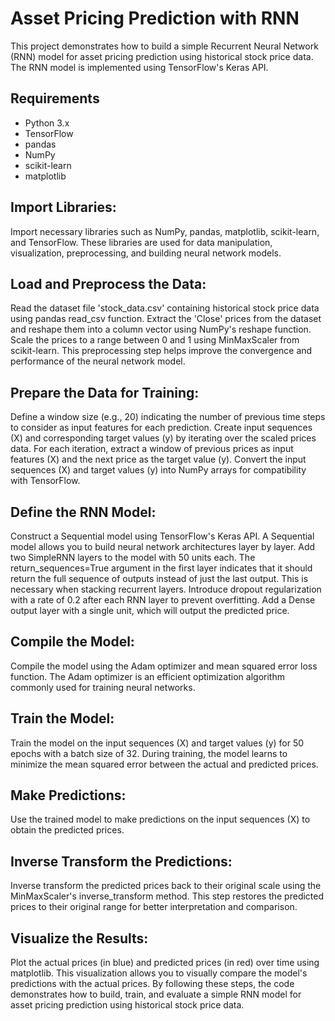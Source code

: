 # Asset Pricing Prediction with RNN

This project demonstrates how to build a simple Recurrent Neural Network (RNN) model for asset pricing prediction using historical stock price data. The RNN model is implemented using TensorFlow's Keras API.

## Requirements

- Python 3.x
- TensorFlow
- pandas
- NumPy
- scikit-learn
- matplotlib

## Import Libraries:

Import necessary libraries such as NumPy, pandas, matplotlib, scikit-learn, and TensorFlow. These libraries are used for data manipulation, visualization, preprocessing, and building neural network models.

## Load and Preprocess the Data:

Read the dataset file 'stock_data.csv' containing historical stock price data using pandas read_csv function.
Extract the 'Close' prices from the dataset and reshape them into a column vector using NumPy's reshape function.
Scale the prices to a range between 0 and 1 using MinMaxScaler from scikit-learn. This preprocessing step helps improve the convergence and performance of the neural network model.

## Prepare the Data for Training:

Define a window size (e.g., 20) indicating the number of previous time steps to consider as input features for each prediction.
Create input sequences (X) and corresponding target values (y) by iterating over the scaled prices data. For each iteration, extract a window of previous prices as input features (X) and the next price as the target value (y).
Convert the input sequences (X) and target values (y) into NumPy arrays for compatibility with TensorFlow.

## Define the RNN Model:

Construct a Sequential model using TensorFlow's Keras API. A Sequential model allows you to build neural network architectures layer by layer.
Add two SimpleRNN layers to the model with 50 units each. The return_sequences=True argument in the first layer indicates that it should return the full sequence of outputs instead of just the last output. This is necessary when stacking recurrent layers.
Introduce dropout regularization with a rate of 0.2 after each RNN layer to prevent overfitting.
Add a Dense output layer with a single unit, which will output the predicted price.

## Compile the Model:

Compile the model using the Adam optimizer and mean squared error loss function. The Adam optimizer is an efficient optimization algorithm commonly used for training neural networks.
## Train the Model:

Train the model on the input sequences (X) and target values (y) for 50 epochs with a batch size of 32. During training, the model learns to minimize the mean squared error between the actual and predicted prices.
## Make Predictions:

Use the trained model to make predictions on the input sequences (X) to obtain the predicted prices.

## Inverse Transform the Predictions:

Inverse transform the predicted prices back to their original scale using the MinMaxScaler's inverse_transform method. This step restores the predicted prices to their original range for better interpretation and comparison.

## Visualize the Results:

Plot the actual prices (in blue) and predicted prices (in red) over time using matplotlib. This visualization allows you to visually compare the model's predictions with the actual prices.
By following these steps, the code demonstrates how to build, train, and evaluate a simple RNN model for asset pricing prediction using historical stock price data.
